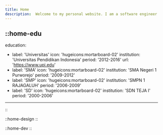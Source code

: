 ```yaml
---
title: Home
description:  Welcome to my personal website. I am a software engineer and a designer. I am passionate about technology, design, and education.
---
```


::home-edu
---
education:
  - label: 'Universitas'
    icon: 'hugeicons:mortarboard-02'
    institution: 'Universitas Pendidikan Indonesia'
    period: '2012-2016'
    url: 'https://www.upi.edu'
  - label: 'SMA'
    icon: 'hugeicons:mortarboard-02'
    institution: 'SMA Negeri 1 Purworejo'
    period: '2009-2012'
  - label: 'SMP'
    icon: 'hugeicons:mortarboard-02'
    institution: 'SMPN 1 RAJAGALUH'
    period: '2006-2009'
  - label: 'SD'
    icon: 'hugeicons:mortarboard-02'
    institution: 'SDN TEJA I'
    period: '2000-2006'
---
::

::home-design
::

::home-dev
::
